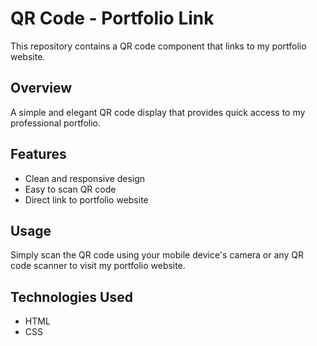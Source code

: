 # QR Code - Portfolio Link

This repository contains a QR code component that links to my portfolio website.

## Overview

A simple and elegant QR code display that provides quick access to my professional portfolio.

## Features

- Clean and responsive design
- Easy to scan QR code
- Direct link to portfolio website

## Usage

Simply scan the QR code using your mobile device's camera or any QR code scanner to visit my portfolio website.

## Technologies Used

- HTML
- CSS
